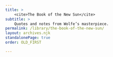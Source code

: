```yaml
---
title: >
    <cite>The Book of the New Sun</cite>
subtitle: >
    Quotes and notes from Wolfe’s masterpiece.
permalink: /library/the-book-of-the-new-sun/
layout: archives.njk
standalonePage: true
order: OLD_FIRST

---
```

